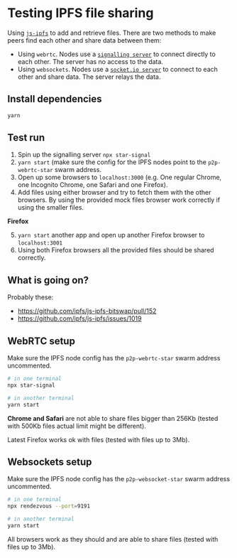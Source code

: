 # Testing IPFS file sharing

Using [`js-ipfs`](https://github.com/ipfs/js-ipfs) to add and retrieve files. There are two methods to make peers find each other and share data between them:

- Using `webrtc`. Nodes use a [`signalling server`](https://github.com/libp2p/js-libp2p-webrtc-star) to connect directly to each other. The server has no access to the data.
- Using `websockets`. Nodes use a [`socket.io server`](https://github.com/libp2p/js-libp2p-websocket-star) to connect to each other and share data. The server relays the data.

## Install dependencies

```sh
yarn
```

## Test run

1. Spin up the signalling server `npx star-signal`
2. `yarn start` (make sure the config for the IPFS nodes point to the `p2p-webrtc-star` swarm address.
3. Open up some browsers to `localhost:3000` (e.g. One regular Chrome, one Incognito Chrome, one Safari and one Firefox).
4. Add files using either browser and try to fetch them with the other browsers. By using the provided mock files browser work correctly if using the smaller files.

**Firefox**

5. `yarn start` another app and open up another Firefox browser to `localhost:3001`
6. Using both Firefox browsers all the provided files should be shared correctly.


## What is going on?

Probably these:

- https://github.com/ipfs/js-ipfs-bitswap/pull/152
- https://github.com/ipfs/js-ipfs/issues/1019


## WebRTC setup

Make sure the IPFS node config has the `p2p-webrtc-star` swarm address uncommented.

```sh
# in one terminal
npx star-signal

# in another terminal
yarn start
```

**Chrome and Safari** are not able to share files bigger than 256Kb (tested with 500Kb files actual limit might be different).

Latest Firefox works ok with files (tested with files up to 3Mb).


## Websockets setup

Make sure the IPFS node config has the `p2p-websocket-star` swarm address uncommented.

```sh
# in one terminal
npx rendezvous --port=9191

# in another terminal
yarn start
```

All browsers work as they should and are able to share files (tested with files up to 3Mb).


